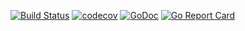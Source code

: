[![Build Status](https://travis-ci.org/Teamwork/tmpdir.svg?branch=master)](https://travis-ci.org/Teamwork/tmpdir)
[![codecov](https://codecov.io/gh/Teamwork/tmpdir/branch/master/graph/badge.svg?token=n0k8YjbQOL)](https://codecov.io/gh/Teamwork/tmpdir)
[![GoDoc](https://godoc.org/github.com/Teamwork/tmpdir?status.svg)](https://godoc.org/github.com/Teamwork/tmpdir)
[![Go Report Card](https://goreportcard.com/badge/github.com/Teamwork/tmpdir)](https://goreportcard.com/report/github.com/Teamwork/tmpdir)

